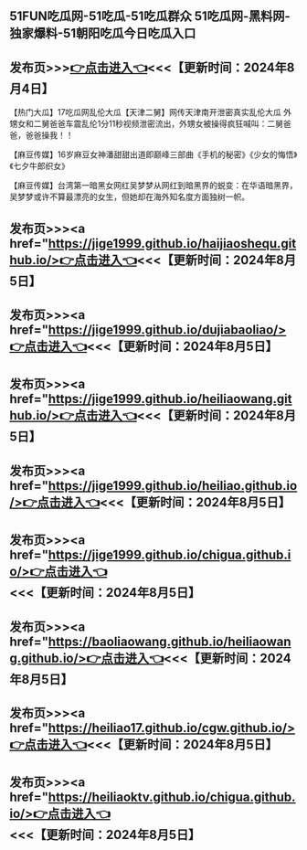 51FUN吃瓜网-51吃瓜-51吃瓜群众 51吃瓜网-黑料网-独家爆料-51朝阳吃瓜今日吃瓜入口
------------------------
发布页>>><a href="https://jige1999.github.io/haijiaoshequ.github.io/">👉点击进入👈</a><<<【更新时间：2024年8月4日】
------------------------
【热门大瓜】17吃瓜网乱伦大瓜【天津二舅】网传天津南开泄密真实乱伦大瓜 外甥女和二舅爸爸车震乱伦1分11秒视频泄密流出，外甥女被操得疯狂喊叫：二舅爸爸，爸爸操我！！

【麻豆传媒】16岁麻豆女神潘甜甜出道即巅峰三部曲《手机的秘密》《少女的悔悟》《七夕牛郎织女》

【麻豆传媒】台湾第一暗黑女网红吴梦梦从网红到暗黑界的蜕变：在华语暗黑界，吴梦梦或许不算最漂亮的女生，但她却在海外知名度方面独树一帜。

发布页>>><a href="https://jige1999.github.io/haijiaoshequ.github.io/>👉点击进入👈</a><<<【更新时间：2024年8月5日】
------------------------
发布页>>><a href="https://jige1999.github.io/dujiabaoliao/>👉点击进入👈</a><<<【更新时间：2024年8月5日】
------------------------
发布页>>><a href="https://jige1999.github.io/heiliaowang.github.io/>👉点击进入👈</a><<<【更新时间：2024年8月5日】
------------------------
发布页>>><a href="https://jige1999.github.io/heiliao.github.io/>👉点击进入👈</a><<<【更新时间：2024年8月5日】
------------------------
发布页>>><a href="https://jige1999.github.io/chigua.github.io/>👉点击进入👈</a><<<【更新时间：2024年8月5日】
------------------------
发布页>>><a href="https://baoliaowang.github.io/heiliaowang.github.io/>👉点击进入👈</a><<<【更新时间：2024年8月5日】
------------------------
发布页>>><a href="https://heiliao17.github.io/cgw.github.io/>👉点击进入👈</a><<<【更新时间：2024年8月5日】
------------------------
发布页>>><a href="https://heiliaoktv.github.io/chigua.github.io/>👉点击进入👈</a><<<【更新时间：2024年8月5日】
------------------------
